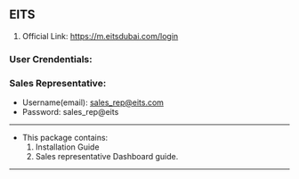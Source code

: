 
## EITS

1. Official Link: https://m.eitsdubai.com/login

### User Crendentials:

### Sales Representative:

- Username(email): sales_rep@eits.com
- Password:        sales_rep@eits

---

- This package contains:
    1. Installation Guide
    2. Sales representative Dashboard guide.



---

